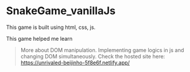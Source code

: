 # SnakeGame_vanillaJs
This game is built using html, css, js.

This game helped me learn 
  > More about DOM manipulation.
  > Implementing game logics in js and changing DOM simultaneously. 
Check the hosted site here: https://unrivaled-beijinho-5f8e6f.netlify.app/

